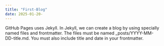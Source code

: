 ```yaml
---
title: "First-Blog"
date: 2025-01-20-
---
```

GitHub Pages uses Jekyll. In Jekyll, we can create a blog by using specially named files and frontmatter. The files must be named _posts/YYYY-MM-DD-title.md. You must also include title and date in your frontmatter.
